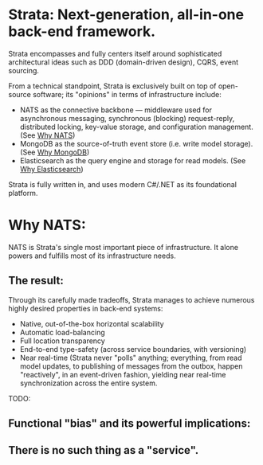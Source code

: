 # Strata: Next-generation, all-in-one back-end framework.

Strata encompasses and fully centers itself around sophisticated architectural ideas such as DDD (domain-driven design), CQRS, event sourcing.

From a technical standpoint, Strata is exclusively built on top of open-source software; its "opinions" in terms of infrastructure include:
- NATS as the connective backbone — middleware used for asynchronous messaging, synchronous (blocking) request-reply, distributed locking, key-value storage, and configuration management. (See [Why NATS]())
- MongoDB as the source-of-truth event store (i.e. write model storage). (See [Why MongoDB]())
- Elasticsearch as the query engine and storage for read models. (See [Why Elasticsearch]())

Strata is fully written in, and uses modern C#/.NET as its foundational platform.

# Why NATS:
NATS is Strata's single most important piece of infrastructure. It alone powers and fulfills most of its infrastructure needs.

## The result:
Through its carefully made tradeoffs, Strata manages to achieve numerous highly desired properties in back-end systems:
- Native, out-of-the-box horizontal scalability
- Automatic load-balancing
- Full location transparency
- End-to-end type-safety (across service boundaries, with versioning)
- Near real-time (Strata never "polls" anything; everything, from read model updates, to publishing of messages from the outbox, happen "reactively", in an event-driven fashion, yielding near real-time synchronization across the entire system.

TODO:
## Functional "bias" and its powerful implications:
## There is no such thing as a "service".
